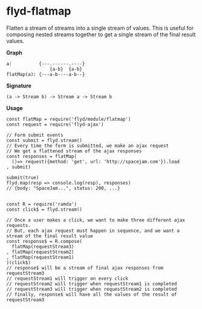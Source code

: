 # flyd-flatmap

Flatten a stream of streams into a single stream of values. This is useful for
composing nested streams together to get a single stream of the final result
values.

__Graph__

```
a:          {---.------.----}
                {a-b}  {a-b}
flatMap(a): {---a-b----a-b--}
```

__Signature__

`(a -> Stream b) -> Stream a -> Stream b`

__Usage__

```
const flatMap = require('flyd/module/flatmap')
const request = require('flyd-ajax')

// Form submit events
const submit = flyd.stream()
// Every time the form is submitted, we make an ajax request
// We get a flattened stream of the ajax responses
const responses = flatMap(
  ()=> request({method: 'get', url: 'http://spacejam.com'}).load
, submit)

submit(true)
flyd.map(resp => console.log(resp), responses)
// {body: "SpaceJam...", status: 200, ...}


const R = require('ramda')
const click$ = flyd.stream()

// Once a user makes a click, we want to make three different ajax requests.
// But, each ajax request must happen in sequence, and we want a stream of the final result value
const response$ = R.compose(
  flatMap(requestStream3)
, flatMap(requestStream2)
, flatMap(requestStream1)
)(click$)
// response$ will be a stream of final ajax responses from requestStream3
// requestStream1 will trigger on every click
// requestStream2 will trigger when requestStream1 is completed
// requestStream3 will trigger when requestStream2 is completed
// finally, response$ will have all the values of the result of requestStream3
```

